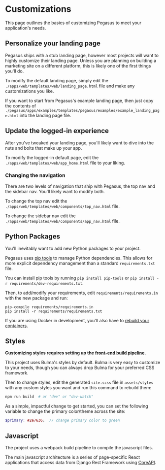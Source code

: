 # Customizations

This page outlines the basics of customizing Pegasus to meet your application's needs.

## Personalize your landing page

Pegasus ships with a stub landing page, however most projects will want to highly customize their landing page.
Unless you are planning on building a marketing site on a different platform, this is likely one of the first 
things you'll do.

To modify the default landing page, simply edit the `./apps/web/templates/web/landing_page.html` file
and make any customizations you like.

If you want to start from Pegasus's example landing page, then just copy the contents of
`./pegasus/apps/examples/templates/pegasus/examples/example_landing_page.html` into the landing page file.

## Update the logged-in experience

After you've tweaked your landing page, you'll likely want to dive into the nuts and bolts that make up your app.

To modify the logged-in default page, edit the `./apps/web/templates/web/app_home.html` file to your liking.

### Changing the navigation

There are two levels of navigation that ship with Pegasus, the top nav and the sidebar nav. You'll likely want to modify both.

To change the top nav edit the `./apps/web/templates/web/components/top_nav.html` file.

To change the sidebar nav edit the `./apps/web/templates/web/components/app_nav.html` file.

## Python Packages

You'll inevitably want to add new Python packages to your project.

Pegasus uses [pip tools](https://github.com/jazzband/pip-tools) to manage Python dependencies.
This allows for more explicit dependency management than a standard `requirements.txt` file.

You can install pip tools by running `pip install pip-tools` or `pip install -r requirements/dev-requirements.txt`.

Then, to add/modify your requirements, edit `requirements/requirements.in` with the new package and run:

```
pip-compile requirements/requirements.in
pip install -r requirements/requirements.txt
``` 

If you are using Docker in development, you'll also have to [rebuild your containers](/docker/#updating-python-packages).

## Styles

**Customizing styles requires setting up the [front-end build pipeline](/front-end).**

This project uses Bulma's styles by default.
Bulma is very easy to customize to your needs, 
though you can always drop Bulma for your preferred CSS framework.

Then to change styles, edit the generated `site.scss` file in `assets/styles` with any custom styles you want
and run this command to rebuild them:

```bash
npm run build  # or "dev" or "dev-watch"
```

As a simple, impactful change to get started, you can set the following variable to change
the primary color/theme across the site:

```scss
$primary: #2e7636;  // change primary color to green
```

## Javascript

The project uses a webpack build pipeline to compile the javascript files.

The main javascript architecture is a series of page-specific React applications
that access data from Django Rest Framework using [CoreAPI](https://www.coreapi.org/).
